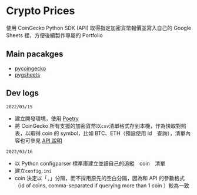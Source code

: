 # Crypto Prices
使用 CoinGecko Python SDK (API) 取得指定加密貨幣報價並寫入自己的 Google Sheets 裡，方便後續製作專屬的 Portfolio

## Main pacakges
- [pycoingecko](https://github.com/man-c/pycoingecko)
- [pygsheets](https://github.com/nithinmurali/pygsheets)


## Dev logs
`2022/03/15`
- 建立開發環境，使用 [Poetry](https://python-poetry.org/)
- 將 CoinGecko 所有支援的加密貨幣以`csv`清單格式存到本機，作為快取對照表，以取得 coin 的 symbol，比如 BTC、ETH（預設使用 id　查詢），清單內容也可參見 [API 說明](https://www.coingecko.com/en/api/documentation)

`2022/03/16`
- 以 Python configparser 標準庫建立並讀自己的追縱　coin　清單
- 建立`config.ini`
- coin 決定以「`,`」分隔，而不採用原先的空白分隔，因為和 API 的參數格式（id of coins, comma-separated if querying more than 1 coin
）較為一致